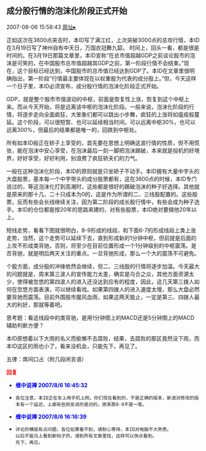 ## 成分股行情的泡沫化阶段正式开始
2007-08-06 15:58:43
[原址▸](http://www.fxgan.com/chan_time/2007_07_12/598.htm)



 正如这次在3600点突击时，本ID写了满江红，上次突破3000点的总攻行情，本ID在3月19日写了神州自有中天日，万国衣冠舞九韶， 时间上，回头一看，都是很是时间的。在3月19日那篇文章里，本ID宣称“在总市值超越GDP之前谈论股市的泡沫是可笑的，在中国股市总市值超越其GDP之前，第一阶段行情不会结束。”现在，这个目标已经达到，中国股市的总市值已经达到GDP了。本ID在文章里很明确指出，第一阶段“行情最主要体现在以权重股为代表的成分股上。”但，今天这样一个日子里，本ID必须宣布，成分股行情的泡沫化阶段正式开始。


 


 GDP，就是整个股市市值波动的中枢，前面是恢复性上涨，恢复到这个中枢上来。而从今天开始，将是远离该中枢的泡沫化阶段。一般来说，泡沫化阶段的行情，将逐步走向全面疯狂，大笨象们都可以跳出小步舞，疯狂的上涨将如瘟疫般蔓延。这个阶段，可以很短暂、也可以延续相当时间。可以远离中枢30%，也可以远离300%，但最后的结果都是唯一的，回跌到中枢处。


 


 所有如本ID般正在轿子上享受的，首先要在思想上明确这波行情的性质，但不用慌张，能在泡沫中安心享受，在泡沫最后一刻一脚把泡沫踢破，本来就是投机的好境界，好好享受，好好利用，别浪费了疯狂轿夫们的力气。


 


 一般在这种泡沫化阶段，本ID的原则就是只坐轿子不动手。本ID握有大量中字头的大盘股票，基本每一个中字带头的成分股票都有，这在3600点的时候，本ID专门说过的，等这泡沫化打到高潮时，这些都是很好的踢破泡沫的种子好选择。其他就是原来的那十几、二十只成本为0的，这是作为所谓的二、三线股配置的。这些股票，反而有些会长线继续关注，因为第二阶段的成长股行情中，有些会成为种子选手。本ID的仓位都是按20年的思路来建的，对有些股票，本ID绝对要搞他20年以上。


 


 短线走势，看看下图就很明白，8-9形成的线段，和下面6-7的形成线段上类上涨走势，当然，这个走势可以延续下去，直到形成新的1分钟中枢，但前提是后面的上攻不形成类背驰，否则，将至少在目前位置形成一个1分钟级别的中枢震荡。是否背驰，就是明后两天关注的重点。一旦背驰形成，那么一个大的震荡不可避免。


 


 个股方面，成分股的冲锋依然会继续，但二、三线股的行情将逐步加温。今天最大的问题就是，周末第三波人的宣传能力太差，确实是乌合之众，其他方面资源太少，使得被忽悠的第四波人的进入还没达到应有的程度，因此，这几天第三拨人如何在忽悠方面表演，可以继续看戏。如果第四拨人的进入速度太慢，那么大盘必然要背驰而震荡。目前外围股市腥风血雨，如果这两天能止，一定是第三、四拨人最大的利好，那就等着吧。


 


 思考题：看这线段中的类背驰，是用1分钟图上的MACD还是5分钟图上的MACD辅助判断方便？


 


 本ID原想着以下大雨的名义而偷懒不去腐败，结果，去腐败的那区竟然没下雨，而本ID这区的雨也小了，看来没机会，只能先下，再见了。


 


 五律：席间口占（附几段闲言语）


 


 





<font color='red'>**回复**</font>


- <font color='blue'>**缠中说禅 2007/8/6 16:45:32**</font>
- ```
  各位注意，本ID正在车上用手机上网。你们现在看到的，不是正确的版本，新浪对修改的版本有一个延迟，上面有些网友说的是对的，原来那8-9不是一笔。
  ```
- <font color='blue'>**缠中说禅 2007/8/6 16:16:39**</font>
- ```
  评论的模版有点问题，各位如果看不到，请耐心等待，本ID对电脑不大熟悉。
  以后不能马上看到新帖子的，请到所有文章里找，这样可以快点看到。
  先下，再见。
  ```
